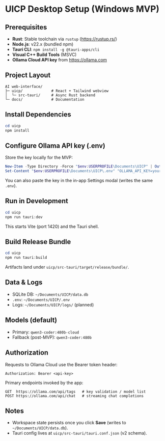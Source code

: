 # UICP Desktop Setup (Windows MVP)

## Prerequisites
- **Rust**: Stable toolchain via `rustup` (https://rustup.rs/)
- **Node.js**: v22.x (bundled npm)
- **Tauri CLI**: `npm install -g @tauri-apps/cli`
- **Visual C++ Build Tools** (MSVC)
- **Ollama Cloud API key** from https://ollama.com

## Project Layout
```
AI web-interface/
├─ uicp/             # React + Tailwind webview
│  └─ src-tauri/     # Async Rust backend
└─ docs/             # Documentation
```

## Install Dependencies
```powershell
cd uicp
npm install
```

## Configure Ollama API key (.env)
Store the key locally for the MVP:
```powershell
New-Item -Type Directory -Force "$env:USERPROFILE\Documents\UICP" | Out-Null
Set-Content "$env:USERPROFILE\Documents\UICP\.env" "OLLAMA_API_KEY=your_key_here"
```
You can also paste the key in the in-app Settings modal (writes the same `.env`).

## Run in Development
```powershell
cd uicp
npm run tauri:dev
```
This starts Vite (port 1420) and the Tauri shell.

## Build Release Bundle
```powershell
cd uicp
npm run tauri:build
```
Artifacts land under `uicp/src-tauri/target/release/bundle/`.

## Data & Logs
- SQLite DB: `~/Documents/UICP/data.db`
- `.env`: `~/Documents/UICP/.env`
- Logs: `~/Documents/UICP/logs/` (planned)

## Models (default)
- Primary: `qwen3-coder:480b-cloud`
- Fallback (post-MVP): `qwen3-coder:480b`

## Authorization
Requests to Ollama Cloud use the Bearer token header:
```
Authorization: Bearer <api-key>
```
Primary endpoints invoked by the app:
```
GET  https://ollama.com/api/tags   # key validation / model list
POST https://ollama.com/api/chat   # streaming chat completions
```

## Notes
- Workspace state persists once you click **Save** (writes to `~/Documents/UICP/data.db`).
- Tauri config lives at `uicp/src-tauri/tauri.conf.json` (v2 schema).